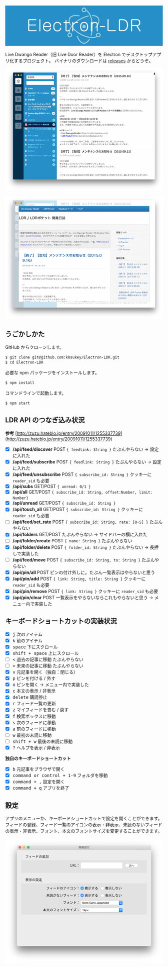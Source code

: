 ![banner](banner.png)

Live Dwango Reader（旧 Live Door Reader）を Electron でデスクトップアプリ化するプロジェクト。
バイナリのダウンロードは [releases](https://github.com/k0sukey/Electron-LDR/releases) からどうぞ。

![capture1](capture1.png)

![capture2](capture2.png)

## うごかしかた

GitHub からクローンします。

```sh
$ git clone git@github.com:k0sukey/Electron-LDR.git
$ cd Electron-LDR
```

必要な npm パッケージをインストールします。

```sh
$ npm install
```

コマンドラインで起動します。

```sh
$ npm start
```

## LDR API のつなぎ込み状況

**参考** [http://zuzu.hateblo.jp/entry/20091011/1255337739](http://zuzu.hateblo.jp/entry/20091011/1255337739)

- [x] **/api/feed/discover** POST ```{ feedlink: String }``` たぶんやらない → 設定に入れた
- [x] **/api/feed/subscribe** POST ```{ feedlink: String }``` たぶんやらない → 設定に入れた
- [x] **/api/feed/unsubscribe** POST ```{ subscribe_id: String }``` クッキーに ```reader_sid``` も必要
- [x] **/api/subs** GET/POST ```{ unread: 0/1 }```
- [x] **/api/all** GET/POST ```{ subscribe_id: String, offset:Number, limit: Number}```
- [x] **/api/unread** GET/POST ```{ subscribe_id: String }```
- [x] **/api/touch_all** GET/POST ```{ subscribe_id: String }``` クッキーに ```reader_sid``` も必要
- [ ] **/api/feed/set_rate** POST ```{ subscribe_id: String, rate: [0-5] }``` たぶんやらない
- [x] **/api/folders** GET/POST たぶんやらない → サイドバーの横に入れた
- [ ] **/api/folder/create** POST ```{ name: String }``` たぶんやらない
- [x] **/api/folder/delete** POST ```{ folder_id: String }``` たぶんやらない → 長押しで実装した
- [ ] **/api/feed/move** POST ```{ subscribe_id: String, to: String }``` たぶんやらない
- [x] **/api/pin/all** POST ピンの付け外しに。たぶん一覧表示はやらないと思う
- [x] **/api/pin/add** POST ```{ link: String, title: String }``` クッキーに ```reader_sid``` も必要
- [x] **/api/pin/remove** POST ```{ link: String }``` クッキーに ```reader_sid``` も必要
- [x] **/api/pin/clear** POST 一覧表示をやらないならこれもやらないと思う → メニュー内で実装した

## キーボードショートカットの実装状況

- [x] <kbd>j</kbd> 次のアイテム
- [x] <kbd>k</kbd> 前のアイテム
- [x] <kbd>space</kbd> 下にスクロール
- [x] <kbd>shift + space</kbd> 上にスクロール
- [ ] <kbd>&lt;</kbd> 過去の記事に移動 たぶんやらない
- [ ] <kbd>&gt;</kbd> 未来の記事に移動 たぶんやらない
- [x] <kbd>v</kbd> 元記事を開く（独自：閉じる）
- [x] <kbd>p</kbd> ピンを付ける / 外す
- [x] <kbd>o</kbd> ピンを開く → メニュー内で実装した
- [x] <kbd>c</kbd> 本文の表示 / 非表示
- [x] <kbd>delete</kbd> 購読停止
- [x] <kbd>r</kbd> フィード一覧の更新
- [x] <kbd>z</kbd> マイフィードを畳む / 戻す
- [x] <kbd>f</kbd> 検索ボックスに移動
- [x] <kbd>s</kbd> 次のフィードに移動
- [x] <kbd>a</kbd> 前のフィードに移動
- [ ] <kbd>w</kbd> 最初の未読に移動
- [ ] <kbd>shift + w</kbd> 最後の未読に移動
- [x] <kbd>?</kbd> ヘルプを表示 / 非表示

**独自のキーボードショートカット**
- [x] <kbd>b</kbd> 元記事をブラウザで開く
- [x] <kbd>command or control + 1-9</kbd> フォルダを移動
- [x] <kbd>command + ,</kbd> 設定を開く
- [x] <kbd>command + q</kbd> アプリを終了

## 設定

アプリのメニューか、キーボードショートカットで設定を開くことができます。
フィードの登録、フィード一覧のアイコンの表示・非表示、未読のないフィードの表示・非表示、フォント、本文のフォントサイズを変更することができます。

![capture3](capture3.png)